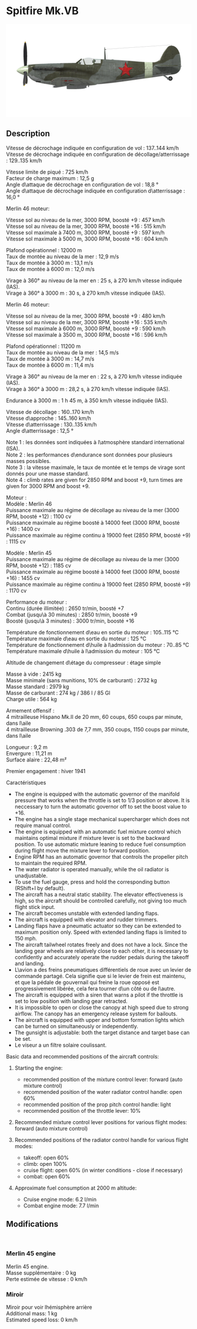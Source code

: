 # Spitfire Mk.VB  
  
![spitfiremkvb](../images/spitfiremkvb.png)  
  
## Description  
  
Vitesse de décrochage indiquée en configuration de vol : 137..144 km/h  
Vitesse de décrochage indiquée en configuration de décollage/atterrissage : 129..135 km/h  
  
Vitesse limite de piqué : 725 km/h  
Facteur de charge maximum : 12,5 g  
Angle d\attaque de décrochage en configuration de vol : 18,8 °  
Angle d\attaque de décrochage indiquée en configuration d\atterrissage : 16,0 °  
  
  
Merlin 46 moteur:  
  
Vitesse sol au niveau de la mer, 3000 RPM, boosté +9 : 457 km/h  
Vitesse sol au niveau de la mer, 3000 RPM, boosté +16 : 515 km/h  
Vitesse sol maximale à 7400 m, 3000 RPM, boosté +9 : 597 km/h  
Vitesse sol maximale à 5000 m, 3000 RPM, boosté +16 : 604 km/h  
  
Plafond opérationnel : 12000 m  
Taux de montée au niveau de la mer : 12,9 m/s  
Taux de montée à 3000 m : 13,1 m/s  
Taux de montée à 6000 m : 12,0 m/s  
  
Virage à 360° au niveau de la mer en : 25 s, à 270 km/h vitesse indiquée (IAS).  
Virage à 360° à 3000 m : 30 s, à 270 km/h vitesse indiquée (IAS).  
  
  
Merlin 46 moteur:  
  
Vitesse sol au niveau de la mer, 3000 RPM, boosté +9 : 480 km/h  
Vitesse sol au niveau de la mer, 3000 RPM, boosté +16 : 535 km/h  
Vitesse sol maximale à 6000 m, 3000 RPM, boosté +9 : 590 km/h  
Vitesse sol maximale à 3500 m, 3000 RPM, boosté +16 : 596 km/h  
  
Plafond opérationnel : 11200 m  
Taux de montée au niveau de la mer : 14,5 m/s  
Taux de montée à 3000 m : 14,7 m/s  
Taux de montée à 6000 m : 11,4 m/s  
  
Virage à 360° au niveau de la mer en : 22 s, à 270 km/h vitesse indiquée (IAS).  
Virage à 360° à 3000 m : 28,2 s, à 270 km/h vitesse indiquée (IAS).  
  
  
Endurance à 3000 m : 1 h 45 m, à 350 km/h vitesse indiquée (IAS).  
  
Vitesse de décollage : 160..170 km/h  
Vitesse d\approche : 145..160 km/h  
Vitesse d\atterrissage : 130..135 km/h  
Angle d\atterrissage : 12,5 °  
  
Note 1 : les données sont indiquées à l\atmosphère standard international (ISA).  
Note 2 : les performances d\endurance sont données pour plusieurs masses possibles.  
Note 3 : la vitesse maximale, le taux de montée et le temps de virage sont donnés pour une masse standard.  
Note 4 : climb rates are given for 2850 RPM and boost +9, turn times are given for 3000 RPM and boost +9.  
  
Moteur :  
Modèle : Merlin 46  
Puissance maximale au régime de décollage au niveau de la mer (3000 RPM, boosté +12) : 1100 cv  
Puissance maximale au régime boosté à 14000 feet (3000 RPM, boosté +16) : 1400 cv  
Puissance maximale au régime continu à 19000 feet (2850 RPM, boosté +9) : 1115 cv  
  
Modèle : Merlin 45  
Puissance maximale au régime de décollage au niveau de la mer (3000 RPM, boosté +12) : 1185 cv  
Puissance maximale au régime boosté à 14000 feet (3000 RPM, boosté +16) : 1455 cv  
Puissance maximale au régime continu à 19000 feet (2850 RPM, boosté +9) : 1170 cv  
  
Performance du moteur :  
Continu (durée illimitée) : 2650 tr/min, boosté +7  
Combat (jusqu\à 30 minutes) : 2850 tr/min, boosté +9  
Boosté (jusqu\à 3 minutes) : 3000 tr/min, boosté +16  
  
Température de fonctionnement d\eau en sortie du moteur : 105..115 °C  
Température maximale d\eau en sortie du moteur : 125 °C  
Température de fonctionnement d\huile à l\admission du moteur : 70..85 °C  
Température maximale d\huile à l\admission du moteur : 105 °C  
  
Altitude de changement d\étage du compresseur : étage simple  
  
Masse à vide : 2415 kg  
Masse minimale (sans munitions, 10% de carburant) : 2732 kg  
Masse standard : 2979 kg  
Masse de carburant : 274 kg / 386 l / 85 Gl  
Charge utile : 564 kg  
  
Armement offensif :  
4 mitrailleuse Hispano Mk.II de 20 mm, 60 coups, 650 coups par minute, dans l\aile  
4 mitrailleuse Browning .303 de 7,7 mm, 350 coups, 1150 coups par minute, dans l\aile  
  
Longueur : 9,2 m  
Envergure : 11,21 m  
Surface alaire : 22,48 m²  
  
Premier engagement : hiver 1941  
  
Caractéristiques  
- The engine is equipped with the automatic governor of the manifold pressure that works when the throttle is set to 1/3 position or above. It is neccessary to turn the automatic governor off to set the boost value to +16.  
- The engine has a single stage mechanical supercharger which does not require manual control.  
- The engine is equipped with an automatic fuel mixture control which maintains optimal mixture if mixture lever is set to the backward position. To use automatic mixture leaning to reduce fuel consumption during flight move the mixture lever to forward position.  
- Engine RPM has an automatic governor that controls the propeller pitch to maintain the required RPM.  
- The water radiator is operated manually, while the oil radiator is unadjustable.  
- To use the fuel gauge, press and hold the corresponding button (RShift+I by default).  
- The aircraft has a neutral static stability. The elevator effectiveness is high, so the aircraft should be controlled carefully, not giving too much flight stick input.  
- The aircraft becomes unstable with extended landing flaps.  
- The aircraft is equipped with elevator and rudder trimmers.  
- Landing flaps have a pneumatic actuator so they can be extended to maximum position only. Speed with extended landing flaps is limited to 150 mph.  
- The aircraft tailwheel rotates freely and does not have a lock. Since the landing gear wheels are relatively close to each other, it is necessary to confidently and accurately operate the rudder pedals during the takeoff and landing.  
- L\avion a des freins pneumatiques différentiels de roue avec un levier de commande partagé. Cela signifie que si le levier de frein est maintenu, et que la pédale de gouvernail qui freine la roue opposé est progressivement libérée, cela fera tourner d\un côté ou de l\autre.  
- The aircraft is equipped with a siren that warns a pilot if the throttle is set to low position with landing gear retracted.  
- It is impossible to open or close the canopy at high speed due to strong airflow. The canopy has an emergency release system for bailouts.  
- The aircraft is equipped with upper and bottom formation lights which can be turned on simultaneously or independently.  
- The gunsight is adjustable: both the target distance and target base can be set.  
- Le viseur a un filtre solaire coulissant.  
  
Basic data and recommended positions of the aircraft controls:  
1. Starting the engine:  
	- recommended position of the mixture control lever: forward (auto mixture control)  
	- recommended position of the water radiator control handle: open 60%  
	- recommended position of the prop pitch control handle: light  
	- recommended position of the throttle lever: 10%  
  
2. Recommended mixture control lever positions for various flight modes: forward (auto mixture control)  
  
3. Recommended positions of the radiator control handle for various flight modes:  
	- takeoff: open 60%  
	- climb: open 100%  
	- cruise flight: open 60% (in winter conditions - close if necessary)  
	- combat: open 60%  
  
4. Approximate fuel consumption at 2000 m altitude:  
	- Cruise engine mode: 6.2 l/min  
	- Combat engine mode: 7.7 l/min  
  
## Modifications  
  ﻿
  
### Merlin 45 engine  
  
Merlin 45 engine.   
Masse supplémentaire : 0 kg  
Perte estimée de vitesse : 0 km/h  ﻿
  
### Miroir  
  
Miroir pour voir lhémisphère arrière  
Additional mass: 1 kg  
Estimated speed loss: 0 km/h  